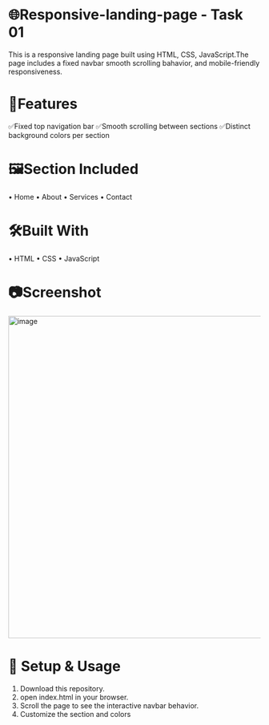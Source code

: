 # 🌐Responsive-landing-page - Task 01
This is a responsive landing page built using HTML, CSS, JavaScript.The page includes a fixed navbar smooth scrolling bahavior, and mobile-friendly responsiveness.

# 🚀Features
✅Fixed top navigation bar
✅Smooth scrolling between sections
✅Distinct background colors per section

# 🖼️Section Included
• Home
• About
• Services
• Contact

# 🛠️Built With
• HTML
• CSS
• JavaScript

# 📷Screenshot
<img width="1335" height="643" alt="image" src="https://github.com/user-attachments/assets/7b733eb4-971c-4350-9acf-46656d69e770" />

# 🔧 Setup & Usage
1.  Download this repository.
2.  open index.html in your browser.
3.  Scroll the page to see the interactive navbar behavior.
4.  Customize the section and colors




